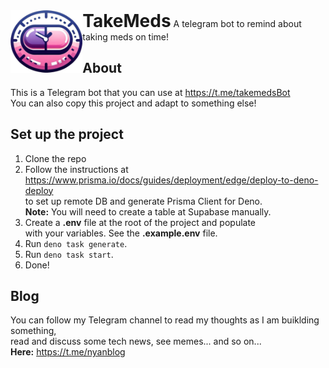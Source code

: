 <img src="./logo.jpg" alt="logo" height="100" align="left">
<h1 style="display: inline">TakeMeds</h1>
A telegram bot to remind about taking meds on time!

## About 
This is a Telegram bot that you can use at https://t.me/takemedsBot <br>
You can also copy this project and adapt to something else!

## Set up the project
1. Clone the repo
2. Follow the instructions at https://www.prisma.io/docs/guides/deployment/edge/deploy-to-deno-deploy <br>
   to set up remote DB and generate Prisma Client for Deno. <br>
   <b>Note:</b> You will need to create a table at Supabase manually. 
3. Create a <b>.env</b> file at the root of the project and populate <br>
   with your variables. See the <b>.example.env</b> file.
4. Run `deno task generate`.
5. Run `deno task start`.
6. Done!

## Blog
You can follow my Telegram channel to read my thoughts as I am buiklding something, <br>
read and discuss some tech news, see memes... and so on... <br>
<b>Here:</b> https://t.me/nyanblog
